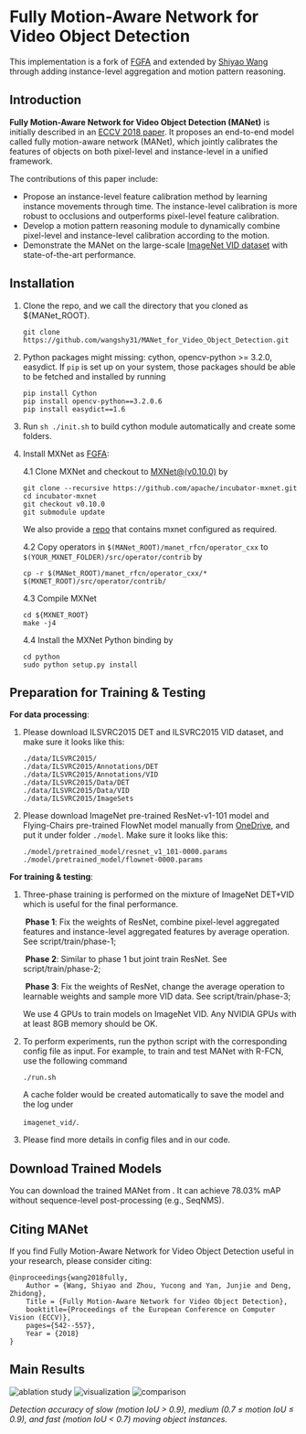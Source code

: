 # Fully Motion-Aware Network for Video Object Detection


This implementation is a fork of [FGFA](https://github.com/msracver/Flow-Guided-Feature-Aggregation) and extended by [Shiyao Wang](https://github.com/wangshy31) through adding instance-level aggregation and motion pattern reasoning.



## Introduction

**Fully Motion-Aware Network for Video Object Detection (MANet)** is initially described in an [ECCV 2018 paper](https://wangshy31.github.io/papers/2-MANet.pdf). It proposes an end-to-end model called fully motion-aware network (MANet), which jointly calibrates the features of objects on both pixel-level and instance-level in a unified framework.

The contributions of this paper include:

* Propose an instance-level feature calibration method by learning instance movements through time. The instance-level calibration is more robust to occlusions and outperforms pixel-level feature calibration.
* Develop a motion pattern reasoning module to dynamically combine pixel-level and instance-level calibration according to the motion.
* Demonstrate the MANet on the large-scale [ImageNet VID dataset](http://image-net.org/challenges/LSVRC/) with state-of-the-art performance.



## Installation

1. Clone the repo, and we call the directory that you cloned as ${MANet_ROOT}.
	```
	git clone https://github.com/wangshy31/MANet_for_Video_Object_Detection.git
	```
2. Python packages might missing: cython, opencv-python >= 3.2.0, easydict. If `pip` is set up on your system, those packages should be able to be fetched and installed by running
	```
	pip install Cython
	pip install opencv-python==3.2.0.6
	pip install easydict==1.6
	```
3. Run `sh ./init.sh` to build cython module automatically and create some folders.

4. Install MXNet as [FGFA](https://github.com/msracver/Flow-Guided-Feature-Aggregation):

   4.1 Clone MXNet and checkout to [MXNet@(v0.10.0)](https://github.com/apache/incubator-mxnet/tree/v0.10.0) by

   ```
   git clone --recursive https://github.com/apache/incubator-mxnet.git
   cd incubator-mxnet
   git checkout v0.10.0
   git submodule update
   ```

   We also provide a [repo]() that contains mxnet configured as required.

   4.2 Copy operators in `$(MANet_ROOT)/manet_rfcn/operator_cxx` to `$(YOUR_MXNET_FOLDER)/src/operator/contrib` by

   ```cp -r $(MANet_ROOT)/manet_rfcn/operator_cxx/* $(MXNET_ROOT)/src/operator/contrib/```

   4.3 Compile MXNet

   ```
   cd ${MXNET_ROOT}
   make -j4
   ```
   4.4 Install the MXNet Python binding by
   ```
   cd python
   sudo python setup.py install
   ```



## Preparation for Training & Testing

**For data processing**: 

1. Please download ILSVRC2015 DET and ILSVRC2015 VID dataset, and make sure it looks like this:

   ```
   ./data/ILSVRC2015/
   ./data/ILSVRC2015/Annotations/DET
   ./data/ILSVRC2015/Annotations/VID
   ./data/ILSVRC2015/Data/DET
   ./data/ILSVRC2015/Data/VID
   ./data/ILSVRC2015/ImageSets
   ```

2. Please download ImageNet pre-trained ResNet-v1-101 model and Flying-Chairs pre-trained FlowNet model manually from [OneDrive](https://1drv.ms/u/s!Am-5JzdW2XHzhqMOBdCBiNaKbcjPrA), and put it under folder `./model`. Make sure it looks like this:

   ```
   ./model/pretrained_model/resnet_v1_101-0000.params
   ./model/pretrained_model/flownet-0000.params
   ```

**For training & testing**: 

1. Three-phase training is performed on the mixture of ImageNet DET+VID which is useful for the final performance. 

   ​	**Phase 1**: Fix the weights of ResNet, combine pixel-level aggregated features and instance-level 		aggregated features by average operation. See script/train/phase-1;

   ​	**Phase 2**: Similar to phase 1 but joint train ResNet. See script/train/phase-2;

   ​	**Phase 3**: Fix the weights of ResNet, change the average operation to learnable weights and sample more VID data. See script/train/phase-3;

   We use 4 GPUs to train models on ImageNet VID. Any NVIDIA GPUs with at least 8GB memory should be OK.

2. To perform experiments, run the python script with the corresponding config file as input. For example, to train and test MANet with R-FCN, use the following command

   ```
   ./run.sh
   ```

   A cache folder would be created automatically to save the model and the log under 

   `imagenet_vid/`.

3. Please find more details in config files and in our code.


## Download Trained Models
You can download the trained MANet from [](). It can achieve 78.03% mAP without sequence-level post-processing (e.g., SeqNMS).



## Citing MANet

If you find Fully Motion-Aware Network for Video Object Detection useful in your research, please consider citing:
```
@inproceedings{wang2018fully,
    Author = {Wang, Shiyao and Zhou, Yucong and Yan, Junjie and Deng, Zhidong},
    Title = {Fully Motion-Aware Network for Video Object Detection},
    booktitle={Proceedings of the European Conference on Computer Vision (ECCV)},
    pages={542--557},
    Year = {2018}
}

```

## Main Results

![ablation study](images/table2.png) 
![visualization](images/table3.png) 
![comparison](images/table4.png) 

*Detection accuracy of slow (motion IoU > 0.9), medium (0.7 ≤ motion IoU ≤ 0.9), and fast (motion IoU < 0.7) moving object instances.*




